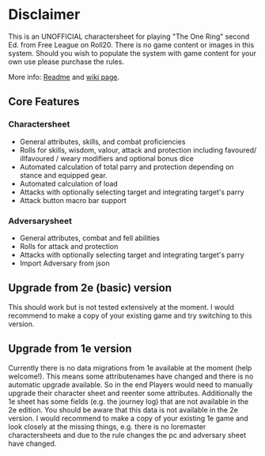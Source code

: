 # Disclaimer #

This is an UNOFFICIAL charactersheet for playing "The One Ring" second Ed. from Free League on Roll20.
There is no game content or images in this system.
Should you wish to populate the system with game content for your own use please purchase the rules.

More info: [Readme](https://github.com/Roll20/roll20-character-sheets/blob/master/The%20One%20Ring%202e/readme.md) and [wiki page](https://wiki.roll20.net/The_One_Ring_2e).

## Core Features ##

### Charactersheet ###

- General attributes, skills, and combat proficiencies
- Rolls for skills, wisdom, valour, attack and protection including favoured/ illfavoured / weary modifiers and optional bonus dice 
- Automated calculation of total parry and protection depending on stance and equipped gear.
- Automated calculation of load
- Attacks with optionally selecting target and integrating target's parry
- Attack button macro bar support

### Adversarysheet ###

- General attributes, combat and fell abilities
- Rolls for attack and protection
- Attacks with optionally selecting target and integrating target's parry
- Import Adversary from json

## Upgrade from 2e (basic) version ##

This should work but is not tested extensively at the moment. I would recommend to make a copy of your existing game and try switching to this version.

## Upgrade from 1e version ##

Currently there is no data migrations from 1e available at the moment (help welcome!). This means some attributenames have changed and there is no automatic upgrade available. So in the end Players would need to manually upgrade their character sheet and reenter some attributes. Additionally the 1e sheet has some fields (e.g. the journey log) that are not available in the 2e edition. You should be aware that this data is not available in the 2e version.
I would recommend to make a copy of your existing 1e game and look closely at the missing things, e.g. there is no loremaster charactersheets and due to the rule changes the pc and adversary sheet have changed.